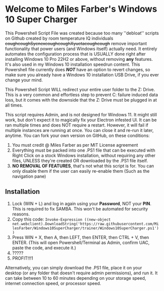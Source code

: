 # Welcome to Miles Farber's Windows 10 Super Charger

This Powershell Script File was created because too many ''debloat'' scripts on Github created by room temperature IQ individuals ~~coughcoughSycnexcoughcoughXyuetacoughcough~~ remove important functionality that power users (and Windows itself) actually need. It entirely automates the configuration process that is USUALLY done right after installing Windows 10 Pro 22H2 or above, without removing **any** features. It's also used in my Windows 10 installation speedrun content. This Powershell file currently does ***NOT*** have an option to revert changes, so make sure you already have a Windows 10 installation USB Drive, if you ever change your mind.

This Powershell Script WILL redirect your entire user folder to the Z: Drive. This is a very common and effortless step to prevent C: failure induced data loss, but it comes with the downside that the Z: Drive must be plugged in at all times.

This script requires Admin, and is not designed for Windows 11. It might still work, but don't expect it to magically fix your Electron infested UI. It can be ran multiple times and does NOT require a restart. However, it will fail if multiple instances are running at once. You can close it and re-run it later, anytime. You can fork your own version on GitHub, on these conditions:

1. You must credit @ Miles Farber as per MIT License agreement
2. Everything must be packed into one .PS1 file that can be executed with Right Click on a stock Windows installation, without requiring any other files, UNLESS they're created OR downloaded by the .PS1 file itself.
3. **NO REMOVAL OF FEATURES**, that's not what this script is for. You can only disable them if the user can easily re-enable them (Such as the navigation pane)

## Installation

1. Lock (WIN + L) and log in again using your **Password**, NOT your **PIN**. This is required to fix SAMBA. This won't be automated for security reasons.
2. Copy this code: `Invoke-Expression ((new-object net.webclient).DownloadString('https://raw.githubusercontent.com/MilesFarber/Windows10SuperCharger/trainer/Windows10SuperCharger.ps1'))` 
3. Press WIN + X, then A, then LEFT, then ENTER, then CTRL + V, then ENTER. (This will open Powershell/Terminal as Admin, confirm UAC, paste the code, and execute it.)
4. ?????
5. PROFIT!!!1

Alternatively, you can simply download the .PS1 file, place it on your desktop (or any folder that doesn't require admin permissions), and run it. It can take between 10 to 60 minutes depending on your storage speed, internet connection speed, or processor speed.
